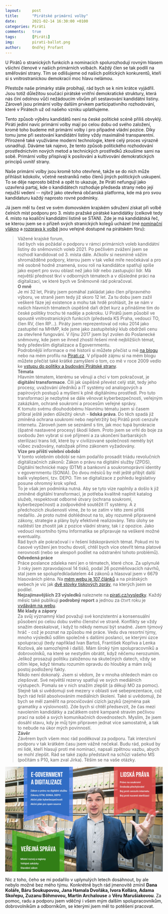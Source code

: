 ```yaml
---
layout:     post
title:      "Pirátské primární volby"
date:       2021-02-14 16:30:00 +0100
categories: Piráti
comments:   true
tags:       [Piráti]
img:        pirati-ballot.png
author:     Ondřej Profant
---
```


U Pirátů o stranických funkcích a nominacích spolurozhodují rovným hlasem všichni členové v našich primárních volbách. Každý člen se tak podílí na směřování strany. Tím se odlišujeme od našich politických konkurentů, kteří si s vnitrostranickou demokracií moc hlavu nelámou.

<!--more-->

Přestože naše primárky stále probíhají, rád bych se k nim krátce vyjádřil. Jsou totiž důležitou součácí pirátské vnitřní demokratické struktury, která nás činí odolnou vůči nežádoucím vlivům při sestavování kandidátní listiny. Zároveň jsou primární volby dalším prvkem participativního rozhodování, které v Pirátech už od našeho vzniku uplatňujeme.

Tento způsob výběru kandidátů není na české politické scéně příliš obvyklý. Piráti jediní navíc primární volby mají po celou dobu od svého založení, kromě toho budeme mít primární volby i pro případné vládní pozice. Díky tomu jsme při sestování kandidátní listiny vždy maximálně transparentní. Přirozeně také využíváme moderní technologie, které celý proces výrazně usnadňují. Dáváme tak najevo, že tento způsob politického rozhodování prostřednictvím nových metod a technických prostředků zkoušíme sami na sobě. Primární volby přispívají k posilování a kultivování demokratických principů uvnitř strany.

Naše primární volby jsou kromě toho otevřené, takže se do nich může přihlásit kdokoliv, včetně nestraníků nebo členů jiných politických uskupení. To se děje naprosto běžně a opět to ukazuje, že Piráti nefungují jako uzavřená partaj, kde o kandidátech rozhoduje předseda strany nebo její nejužší vedení -- nýbrž jako otevřená občanská platforma, kde má pro svou kandidaturu každý naprosto rovné podmínky.

Já jsem měl tu čest ve svém domovském krajském sdružení získat při volbě čelních míst podporu pro 3. místo pražské pirátské kandidátky (celkově tedy 4. místo na koaliční kandidátní listině se STAN). Zde je má kandidátská řeč, se kterou jsem se o přízeň svých stranických kolegů ucházel (mé [nominační vlákno](https://forum.pirati.cz/viewtopic.php?f=349&t=55269) a [rozprava k volbě](https://forum.pirati.cz/viewtopic.php?f=349&t=55247) jsou veřejně dostupné na pirátském fóru):

> Vážené krajské forum,  
> rád bych vás požádal o podporu v rámci primárních voleb kandidátní listiny do sněmovních voleb 2021. Po pečlivém zvážení jsem se rozhodl kandidovat od 3. místa dále. Ačkoliv si nesmírně vážím shromážděné podpory, kterou jsem v tak velké míře neočekával a pro mě osobně hodně znamená, svou roli na kandidátce spatřuji spíše jako expert pro svou oblast než jako lídr nebo zastupující lídr. Má největší přednost tkví v odborných tématech a v důsledné práci na digitalizaci, ve které bych ve Sněmovně rád pokračoval.  
> **O mně**  
> Je mi 32 let, Piráty jsem pomáhal zakládat jako člen přípravného výboru, ve straně jsem tedy již skoro 12 let. Za tu dobu jsem zažil veškeré fáze její existence a mohu tak hrdě prohlásit, že se nám v našich hlavních tématech úspěšně daří držet kurz a přinášíme tím do české politiky trochu té naděje a pokroku. U Pirátů jsem působil ve spoustě vnitrostranických funkcích (předseda KS Praha, vedoucí TO, člen RV, člen RP...). Piráty jsem reprezentoval od roku 2014 jako zastupitel na MHMP, kde jsme jako zastupitelský klub obdrželi cenu za otevřené fungování. V říjnu 2017 jsem byl zvolen do Poslanecké sněmovny, kde jsem se ihned zhostil řešení mně nejbližších témat, tedy především digitalizace a Egovernmentu.  
> Podrobnější informace o mé historii si můžete přečíst u mě [na blogu](https://www.profant.eu/bio/) nebo na mém profilu na [Pirati.cz](https://www.pirati.cz/lide/ondrej-profant/). V případě zájmu si na mém blogu můžete přečíst také krátké zamyšlení o tom, co mě v roce 2009 vedlo ke [vstupu do politiky a budování Pirátské strany](https://www.profant.eu/2017/proc-jsem-se-stal-piratem.html).  
> **Témata**  
> Hlavním tématem, kterému se věnuji a chci v tom pokračovat, je **digitální transformace**. Čili jak úspěšně převést celý stát, tedy jeho procesy, uvažování úředníků a IT systémy od analogových a papírových postupů a myšlení k plně digitálnímu prostředí. Pro tuto transformaci je nezbytné se dále věnovat kyberbezpečnosti, veřejným zakázkám, ochraně soukromí a procesům veřejné správy.  
> K tomuto svému dlouhodobému hlavnímu tématu jsem si časem přibral ještě jeden důležitý okruh - **lidská práva**. Do těch spadá již zmíněná ochrana soukromí nebo nepřetržitý boj Pirátů proti cenzuře internetu. Zároveň jsem se seznámil s tím, jak moc tupá byrokracie (špatně nastavené procesy) škodí lidem. Proto jsem se vrhl do boje za svobodu žen vybrat si své přijmení a za ukončení barbarských sterilizací trans lidí, které by v civilizované společnosti neměly být vůbec zvažovány, natožpak přímo zákonem vyžadovány.  
> **Vize pro příští volební období**  
> V tomto volebním období se nám podařilo prosadit triádu revolučních digitálizačních zákonů: Zákon o právu na digitální služby (ZPDS), Digitální technické mapy (DTM) a bankovní a soukromoprávní identity v egovernmentu (SONIA). Do dvou měsíců by měl ještě přibýt další balík vylepšení, tzv. DEPO. Tím se digitalizace z pohledu legislativy posune ohromný krok vpřed.  
> To je však jen podmínka nutná. Aby se tyto vize naplnily a došlo k již zmíněné digitální transformaci, je potřeba kvalitně naplnit katalog služeb, respektovat odborné útvary (ochrana soukromí, kyberbezpečnost) a zodpovědně soutěžit IT systémy. A z předchozích zkušeností víme, že to se zatím v této zemi příliš nedařilo. Je proto nutné dohlédnout na to, aby rozumně připravené zákony, strategie a plány byly efektivně realizovány. Této úlohy se naštěstí lze zhostit jak z pozice vládní strany, tak i z opozice. Jako vedoucí resortního týmu Informatika se připravuje na veškeré možné eventuality.  
> Rád bych ale pokračoval i v řešení lidskoprávních témat. Pokud mi to časové vytížení jen trochu dovolí, chtěl bych více otevřít téma platové nerovnosti (nebo se alespoň podílet na odstranění tohoto problémů).  
> **Odvedená práce**  
> Práce poslance zdaleka není jen o tématech, které chce. Za uplynulé 3 roky jsem zpravodajoval 14 tisků, podal 26 pozměňovacích návrhů, stal jsem se spolupředkladatelem 44 zákonů a hlasoval jsem v 6679 hlasováních pléna. Na [mém webu je 107 článků](https://www.profant.eu/) a na pirátských webech je víc jak [dvě stovky tiskových zpráv](https://www.profant.eu/medialni-vystupy/), na kterých jsem se podílel.  
> **Nejzajímavějších 23 výsledků** naleznete na [pirati.cz/vysledky](https://www.pirati.cz/vysledky/#type=own&datefilter5=all&resorty-select=resort-finance%2Cresort-informatika%2Cresort-vnitro-a-bezpecnost%2Cresort-spravedlnost%2Cresort-skolstvi%2Cresort-prace-a-socialnich-veci%2Cresort-zivotni-prostredi%2Cresort-zemedelstvi%2Cresort-prumysl-a-obchod%2Cresort-evropska-unie-zahranici-obrana%2Cresort-doprava-a-logistika%2Cresort-zdravotnictvi%2Cresort-kultura%2Cresort-mistni-rozvoj&poslanci-select=ondrej-profant&cycletype=state&grouptype=poslanec). Každý měsíc také publikuji **podrobný report** a jednou za čtvrt roku je [vydávám na webu](https://www.profant.eu/kategorie/#report).  
> **Mé klady a zápory**  
> Za svůj významný klad považuji své konzistentní a konsensuální působení po celou dobu svého členství ve straně. Konflikty se vždy snažím deeskalovat, i když to někdy nemusí být snadné. Jsem týmový hráč - což je poznat na způsobu mé práce. Vedu dva resortní týmy, mnoho výsledků sdílím společně s dalšími poslanci, se kterými úzce spolupracuji (tedy například Ivan Bartoš, František Kopřiva a Lenka Kozlová, ale samozřejmě i další). Mám široký tým spolupracovníků a dobrovolníků, na které se nestydím obrátit, když něčemu nerozumím. Jelikož prosazuji politiku založenou na skutečných datech, vždy se cítím lépe, když tématu rozumím opravdu do hloubky a mám svůj postoj podložený fakty.   
> Nikdo není dokonalý. Jsem si vědom, že v mnoha ohledech mám co zlepšovat. Své největší rezervy spatřuji ve svých mediálních výstupech. Pomalu se v nich snažím zlepšit (a děkuji MO za pomoc). Stejně tak si uvědomuji své mezery v oblasti své sebeprezentace, což bych rád řešil absolvováním mediálních školení. Také si uvědomuji, že bych se měl zaměřit na procvičování cizích jazyků (zejména pak gramatiky a výslovnosti). Zde bych si chtěl předsevzít, že čas mezi navolením kandidátky a začátkem ostré kampaně stravím pečlivou prací na sobě a svých komunikačních dovednostech. Myslím, že jsem dosáhl stavu, kdy je můj tým připraven jednat více samostatně, a tak to nebude na úkor mých povinností.  
> **Závěr**  
> Závěrem bych všem moc rád poděkoval za podporu. Tak intenzivní podporu v tak krátkém času jsem vážně nečekal. Budu rád, pokud by mi lidé, kteří hlasují proti mé nominaci, napsali zpětnou vazbu, abych se mohl zlepšit. Rád se také zajdu představit na schůzi vašeho MS (počítám s P10, kam zval Jirka). Těším se na vaše otázky.

![Politická témata](/assets/img/posts/temata.jpg)

Nic z toho, čeho se mi podařilo v uplynulých letech dosáhnout, by ale nebylo možné bez mého týmu. Konkrétně bych rád jmenovitě zmínil **Dana Koláře, Báru Soukupovou, Jana Hamala Dvořáka, Ivora Kollára, Adama Skořepu, Zuzanu Böhmovou, Martin Archalouse** a **Věru Marušiakovou**. Za pomoc, radu a podporu jsem vděčný i všem mým dalším spolupracovníkům, dobrovolníkům a odborníkům, se kterými jsem měl to potěšení pracovat.
